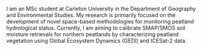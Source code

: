 I am an MSc student at Carleton University in the Department of Geography and Environmental Studies. My research is primarily focused on the development of novel space-based methodologies for monitoring peatland hydrological status. Currently, I am aiming to calibrate SMAP/SMOS soil moisture retrievals for northern peatlands by characterizing peatland vegetation using Global Ecosystem Dynamics (GEDI) and ICESat-2 data.
